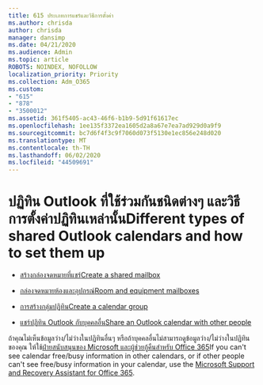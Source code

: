 ```yaml
---
title: 615 ประเภทการแชร์และวิธีการตั้งค่า
ms.author: chrisda
author: chrisda
manager: dansimp
ms.date: 04/21/2020
ms.audience: Admin
ms.topic: article
ROBOTS: NOINDEX, NOFOLLOW
localization_priority: Priority
ms.collection: Adm_O365
ms.custom:
- "615"
- "878"
- "3500012"
ms.assetid: 361f5405-ac43-46f6-b1b9-5d91f61617ec
ms.openlocfilehash: 1ee135f3372ea1605d2a8a67e7ea7ad929d0a9f9
ms.sourcegitcommit: bc7d6f4f3c9f7060d073f5130e1ec856e248d020
ms.translationtype: MT
ms.contentlocale: th-TH
ms.lasthandoff: 06/02/2020
ms.locfileid: "44509691"
---
```

# <a name="different-types-of-shared-outlook-calendars-and-how-to-set-them-up"></a><span data-ttu-id="4d077-102">ปฏิทิน Outlook ที่ใช้ร่วมกันชนิดต่างๆ และวิธีการตั้งค่าปฏิทินเหล่านั้น</span><span class="sxs-lookup"><span data-stu-id="4d077-102">Different types of shared Outlook calendars and how to set them up</span></span>

- [<span data-ttu-id="4d077-103">สร้างกล่องจดหมายที่แชร์</span><span class="sxs-lookup"><span data-stu-id="4d077-103">Create a shared mailbox</span></span>](https://docs.microsoft.com/microsoft-365/admin/email/create-a-shared-mailbox)

- [<span data-ttu-id="4d077-104">กล่องจดหมายห้องและอุปกรณ์</span><span class="sxs-lookup"><span data-stu-id="4d077-104">Room and equipment mailboxes</span></span>](https://docs.microsoft.com/microsoft-365/admin/manage/room-and-equipment-mailboxes)

- [<span data-ttu-id="4d077-105">การสร้างกลุ่มปฏิทิน</span><span class="sxs-lookup"><span data-stu-id="4d077-105">Create a calendar group</span></span>](https://support.office.com/article/8385667b-d758-4489-a53f-f542dd01e6ff)

- [<span data-ttu-id="4d077-106">แชร์ปฏิทิน Outlook กับบุคคลอื่น</span><span class="sxs-lookup"><span data-stu-id="4d077-106">Share an Outlook calendar with other people</span></span>](https://support.office.com/article/353ed2c1-3ec5-449d-8c73-6931a0adab88)

<span data-ttu-id="4d077-107">ถ้าคุณไม่เห็นข้อมูลว่าง/ไม่ว่างในปฏิทินอื่นๆ หรือถ้าบุคคลอื่นไม่สามารถดูข้อมูลว่าง/ไม่ว่างในปฏิทินของคุณ ให้ใช้[ฝ่ายสนับสนุนของ Microsoft และผู้ช่วยกู้คืนสําหรับ Office 365](https://diagnostics.office.com/)</span><span class="sxs-lookup"><span data-stu-id="4d077-107">If you can't see calendar free/busy information in other calendars, or if other people can't see free/busy information in your calendar, use the [Microsoft Support and Recovery Assistant for Office 365](https://diagnostics.office.com/).</span></span>
